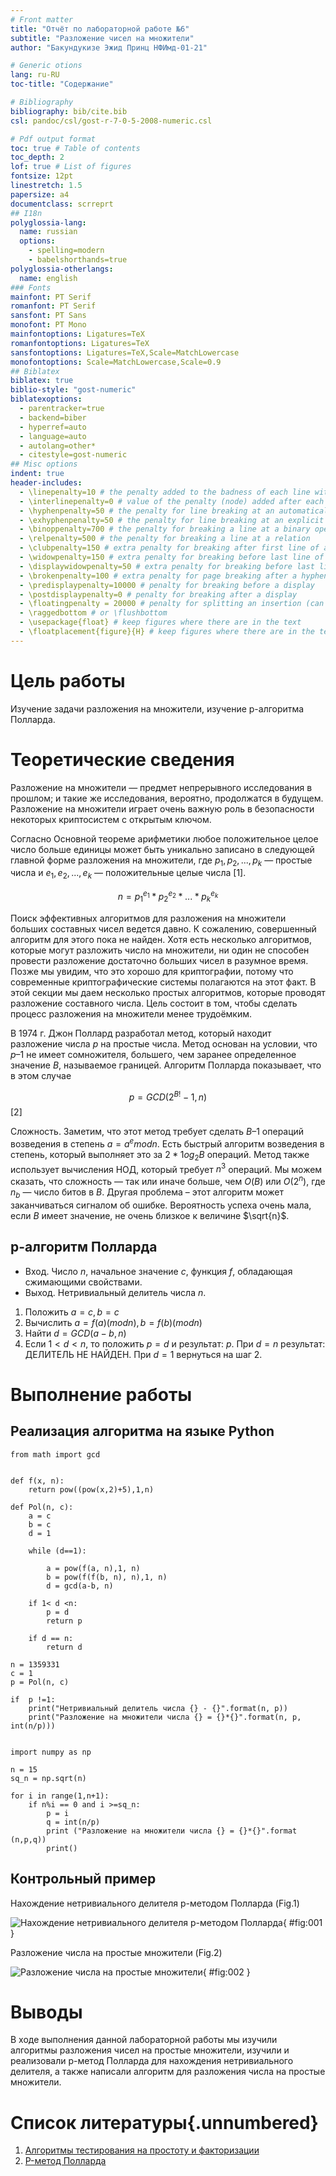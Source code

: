 ```yaml
---
# Front matter
title: "Отчёт по лабораторной работе №6"
subtitle: "Разложение чисел на множители"
author: "Бакундукизе Эжид Принц НФИмд-01-21"

# Generic otions
lang: ru-RU
toc-title: "Содержание"

# Bibliography
bibliography: bib/cite.bib
csl: pandoc/csl/gost-r-7-0-5-2008-numeric.csl

# Pdf output format
toc: true # Table of contents
toc_depth: 2
lof: true # List of figures
fontsize: 12pt
linestretch: 1.5
papersize: a4
documentclass: scrreprt
## I18n
polyglossia-lang:
  name: russian
  options:
	- spelling=modern
	- babelshorthands=true
polyglossia-otherlangs:
  name: english
### Fonts
mainfont: PT Serif
romanfont: PT Serif
sansfont: PT Sans
monofont: PT Mono
mainfontoptions: Ligatures=TeX
romanfontoptions: Ligatures=TeX
sansfontoptions: Ligatures=TeX,Scale=MatchLowercase
monofontoptions: Scale=MatchLowercase,Scale=0.9
## Biblatex
biblatex: true
biblio-style: "gost-numeric"
biblatexoptions:
  - parentracker=true
  - backend=biber
  - hyperref=auto
  - language=auto
  - autolang=other*
  - citestyle=gost-numeric
## Misc options
indent: true
header-includes:
  - \linepenalty=10 # the penalty added to the badness of each line within a paragraph (no associated penalty node) Increasing the value makes tex try to have fewer lines in the paragraph.
  - \interlinepenalty=0 # value of the penalty (node) added after each line of a paragraph.
  - \hyphenpenalty=50 # the penalty for line breaking at an automatically inserted hyphen
  - \exhyphenpenalty=50 # the penalty for line breaking at an explicit hyphen
  - \binoppenalty=700 # the penalty for breaking a line at a binary operator
  - \relpenalty=500 # the penalty for breaking a line at a relation
  - \clubpenalty=150 # extra penalty for breaking after first line of a paragraph
  - \widowpenalty=150 # extra penalty for breaking before last line of a paragraph
  - \displaywidowpenalty=50 # extra penalty for breaking before last line before a display math
  - \brokenpenalty=100 # extra penalty for page breaking after a hyphenated line
  - \predisplaypenalty=10000 # penalty for breaking before a display
  - \postdisplaypenalty=0 # penalty for breaking after a display
  - \floatingpenalty = 20000 # penalty for splitting an insertion (can only be split footnote in standard LaTeX)
  - \raggedbottom # or \flushbottom
  - \usepackage{float} # keep figures where there are in the text
  - \floatplacement{figure}{H} # keep figures where there are in the text
---
```


# Цель работы

Изучение задачи разложения на множители, изучение p-алгоритма Полларда.

# Теоретические сведения

Разложение на множители — предмет непрерывного исследования в прошлом; и такие же исследования, вероятно, продолжатся в будущем. Разложение на множители играет очень важную роль в безопасности некоторых криптосистем с открытым ключом.

Согласно Основной теореме арифметики любое положительное целое число больше единицы может быть уникально записано в следующей главной форме разложения на множители, где $p_1, p_2, ..., p_k$ — простые числа и $e_1, e_2, ..., e_k$ — положительные целые числа [1].

$$n=p^{e_1}_1 * p^{e_2}_2 * ... * p^{e_k}_k$$

Поиск эффективных алгоритмов для разложения на множители больших составных чисел ведется давно. К сожалению, совершенный алгоритм для этого пока не найден. Хотя есть несколько алгоритмов, которые могут разложить число на множители, ни один не способен провести разложение достаточно больших чисел в разумное время. Позже мы увидим, что это хорошо для криптографии, потому что современные криптографические системы полагаются на этот факт. В этой секции мы даем несколько простых алгоритмов, которые проводят разложение составного числа. Цель состоит в том, чтобы сделать процесс разложения на множители менее трудоёмким.

В 1974 г. Джон Поллард разработал метод, который находит разложение числа $p$ на простые числа. Метод основан на условии, что $p – 1$ не имеет сомножителя, большего, чем заранее определенное значение $B$, называемое границей. Алгоритм Полларда показывает, что в этом случае

$$p = GCD(2^{B!}-1,n)$$ [2]

Сложность. Заметим, что этот метод требует сделать $B – 1$ операций возведения в степень $a = a^e mod n$. Есть быстрый алгоритм возведения в степень, который выполняет это за $2*1og_2 B$ операций. Метод также использует вычисления НОД, который требует $n^3$ операций. Мы можем сказать, что сложность — так или иначе больше, чем $O(B)$ или $O(2^n)$, где $n_b$ — число битов в $B$. Другая проблема – этот алгоритм может заканчиваться сигналом об ошибке. Вероятность успеха очень мала, если $B$ имеет значение, не очень близкое к величине $\sqrt{n}$.

## p-алгоритм Полларда

* Вход. Число $n$, начальное значение $c$, функция $f$, обладающая сжимающими свойствами.
* Выход. Нетривиальный делитель числа $n$.

1. Положить $a=c, b=c$
2. Вычислить $a=f(a)(mod n), b=f(b)(mod n)$
3. Найти $d = GCD(a-b, n)$
4. Если $1<d<n$, то положить $p=d$ и результат: $p$. При $d=n$ результат: ДЕЛИТЕЛЬ НЕ НАЙДЕН. При $d=1$ вернуться на шаг 2.

# Выполнение работы

## Реализация алгоритма на языке Python

```
from math import gcd


def f(x, n):
    return pow((pow(x,2)+5),1,n)

def Pol(n, c):
    a = c
    b = c
    d = 1
    
    while (d==1):
        
        a = pow(f(a, n),1, n)
        b = pow(f(f(b, n), n),1, n)
        d = gcd(a-b, n)
    
    if 1< d <n:
        p = d
        return p
        
    if d == n:
        return d
        
n = 1359331
c = 1
p = Pol(n, c)

if  p !=1:
    print("Нетривиальный делитель числа {} - {}".format(n, p))
    print("Разложение на множители числа {} = {}*{}".format(n, p, int(n/p)))
    
    
import numpy as np

n = 15
sq_n = np.sqrt(n)

for i in range(1,n+1):
    if n%i == 0 and i >=sq_n:
        p = i
        q = int(n/p)
        print ("Разложение на множители числа {} = {}*{}".format (n,p,q))
        print()
```

## Контрольный пример

Нахождение нетривиального делителя p-методом Полларда (Fig.1)

![Нахождение нетривиального делителя p-методом Полларда](image/0.png){ #fig:001 }

Разложение числа на простые множители (Fig.2)

![Разложение числа на простые множители](image/1.png){ #fig:002 }



# Выводы

В ходе выполнения данной лабораторной работы мы изучили алгоритмы разложения чисел на простые множители, изучили и реализовали p-метод Полларда для нахождения нетривиального делителя, а также написали алгоритм для разложения числа на простые множители.

# Список литературы{.unnumbered}

1. [Алгоритмы тестирования на простоту и факторизации](https://habr.com/ru/post/521876/)
2. [P-метод Полларда](https://ru.bmstu.wiki/P-метод_Полларда)